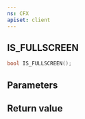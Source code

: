 ```yaml
---
ns: CFX
apiset: client
---
```

## IS_FULLSCREEN

```c
bool IS_FULLSCREEN();
```

## Parameters

## Return value
